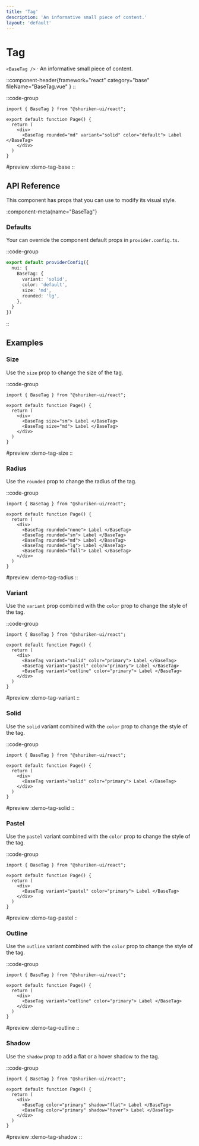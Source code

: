 ```yaml
---
title: 'Tag'
description: 'An informative small piece of content.'
layout: 'default'
---
```


# Tag

`<BaseTag />` · An informative small piece of content.

::component-header{framework="react" category="base" fileName="BaseTag.vue" }
::

::code-group

```tsx [DemoTagBase.tsx]
import { BaseTag } from "@shuriken-ui/react";

export default function Page() {
  return (
    <div>
      <BaseTag rounded="md" variant="solid" color="default"> Label </BaseTag>
    </div>
  )
}
```

#preview
:demo-tag-base
::


## API Reference

This component has props that you can use to modify its visual style.

:component-meta{name="BaseTag"}

### Defaults

Your can override the component default props in `provider.config.ts`.

::code-group

```ts [provider.config.ts]
export default providerConfig({
  nui: {
    BaseTag: {
      variant: 'solid',
      color: 'default',
      size: 'md',
      rounded: 'lg',
    },
  }
})
```
::

## Examples

### Size

Use the `size` prop to change the size of the tag.

::code-group

```tsx [DemoTagSize.tsx]
import { BaseTag } from "@shuriken-ui/react";

export default function Page() {
  return (
    <div>
      <BaseTag size="sm"> Label </BaseTag>
      <BaseTag size="md"> Label </BaseTag>
    </div>
  )
}
```

#preview
:demo-tag-size
::

### Radius

Use the `rounded` prop to change the radius of the tag.

::code-group

```tsx [DemoTagRadius.tsx]
import { BaseTag } from "@shuriken-ui/react";

export default function Page() {
  return (
    <div>
      <BaseTag rounded="none"> Label </BaseTag>
      <BaseTag rounded="sm"> Label </BaseTag>
      <BaseTag rounded="md"> Label </BaseTag>
      <BaseTag rounded="lg"> Label </BaseTag>
      <BaseTag rounded="full"> Label </BaseTag>
    </div>
  )
}
```

#preview
:demo-tag-radius
::

### Variant

Use the `variant` prop combined with the `color` prop to change the style of the tag.

::code-group

```tsx [DemoTagVariant.tsx]
import { BaseTag } from "@shuriken-ui/react";

export default function Page() {
  return (
    <div>
      <BaseTag variant="solid" color="primary"> Label </BaseTag>
      <BaseTag variant="pastel" color="primary"> Label </BaseTag>
      <BaseTag variant="outline" color="primary"> Label </BaseTag>
    </div>
  )
}
```

#preview
:demo-tag-variant
::

### Solid

Use the `solid` variant combined with the `color` prop to change the style of the tag.

::code-group

```tsx [DemoTagSolid.tsx]
import { BaseTag } from "@shuriken-ui/react";

export default function Page() {
  return (
    <div>
      <BaseTag variant="solid" color="primary"> Label </BaseTag>
    </div>
  )
}
```

#preview
:demo-tag-solid
::

### Pastel

Use the `pastel` variant combined with the `color` prop to change the style of the tag.

::code-group

```tsx [DemoTagPastel.tsx]
import { BaseTag } from "@shuriken-ui/react";

export default function Page() {
  return (
    <div>
      <BaseTag variant="pastel" color="primary"> Label </BaseTag>
    </div>
  )
}
```

#preview
:demo-tag-pastel
::

### Outline

Use the `outline` variant combined with the `color` prop to change the style of the tag.

::code-group

```tsx [DemoTagOutline.tsx]
import { BaseTag } from "@shuriken-ui/react";

export default function Page() {
  return (
    <div>
      <BaseTag variant="outline" color="primary"> Label </BaseTag>
    </div>
  )
}
```

#preview
:demo-tag-outline
::

### Shadow

Use the `shadow` prop to add a flat or a hover shadow to the tag.

::code-group

```tsx [DemoTagShadow.tsx]
import { BaseTag } from "@shuriken-ui/react";

export default function Page() {
  return (
    <div>
      <BaseTag color="primary" shadow="flat"> Label </BaseTag>
      <BaseTag color="primary" shadow="hover"> Label </BaseTag>
    </div>
  )
}
```

#preview
:demo-tag-shadow
::